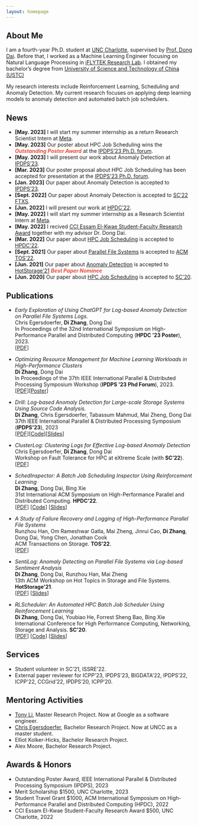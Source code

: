 ```yaml
---
layout: homepage
---
```


## About Me

I am a fourth-year Ph.D. student at [UNC Charlotte](https://www.charlotte.edu/), supervised by [Prof. Dong Dai](https://daidong.github.io/). Before that, I worked as a Machine Learning Engineer focusing on Natural Language Processing in [iFLYTEK Research Lab](http://www.iflytek.com/en/). I obtained my bachelor’s degree from [University of Science and Technology of China (USTC)](https://en.ustc.edu.cn/)

My research interests include Reinforcement Learning, Scheduling and Anomaly Detection. My current research focuses on applying deep learning models to anomaly detection and automated batch job schedulers.


## News


- **[May. 2023]** I will start my summer internship as a return Research Scientist Intern at [Meta](https://about.meta.com/).
- **[May. 2023]** Our poster about HPC Job Scheduling wins the <strong><i style="color:#e74d3c">Outstanding Poster Award</i></strong> at the [IPDPS'23 Ph.D. forum](http://www.ipdps.org/ipdps2023/2023-phd-forum.html). 
- **[May. 2023]** I will present our work about Anomaly Detection at [IPDPS’23](https://www.ipdps.org/).
- **[Mar. 2023]** Our poster proposal about HPC Job Scheduling has been accepted for presentation at the [IPDPS'23 Ph.D. forum](http://www.ipdps.org/ipdps2023/2023-phd-forum.html). 
- **[Jan. 2023]** Our paper about Anomaly Detection is accepted to [IPDPS’23](https://www.ipdps.org/).
- **[Sept. 2022]** Our paper about Anomaly Detection is accepted to [SC’22 FTXS](https://sc22.supercomputing.org/).
- **[Jun.  2022]** I will present our work at [HPDC'22](https://www.hpdc.org/2022/).
- **[May.  2022]** I will start my summer internship as a Research Scientist Intern at [Meta](https://about.meta.com/).
- **[May.  2022]** I recived [CCI Essam El-Kwae Student-Faculty Research Award](https://cci.charlotte.edu/news/2022-05-02/cci-facultystaff-awards-luncheon) together with my advisor Dr. Dong Dai.
- **[Mar.  2022]** Our paper about [HPC Job Scheduling](https://dl.acm.org/doi/10.1145/3502181.3531470) is accepted to [HPDC'22](https://www.hpdc.org/2022/). 
- **[Sept. 2021]** Our paper about [Parallel File Systems](https://webpages.charlotte.edu/ddai/papers/tos-pfs-2022.pdf) is accepted to [ACM TOS'22](https://dl.acm.org/journal/tos). 
- **[Jun.  2021]** Our paper about [Anomaly Detection](https://dl.acm.org/doi/abs/10.1145/3465332.3470873) is accepted to [HotStorage'21](https://www.hotstorage.org/2021/) <strong><i style="color:#e74d3c">Best Paper Nominee</i></strong>
- **[Jun.  2020]** Our paper about [HPC Job Scheduling](https://ieeexplore.ieee.org/abstract/document/9355253) is accepted to [SC'20](https://sc20.supercomputing.org/).

## Publications

- *Early Exploration of Using ChatGPT for Log-based Anomaly Detection on Parallel File Systems Logs.*
  <br> 
  Chris Egersdoerfer, **Di Zhang**, Dong Dai 
  <br>
  In Proceedings of the 32nd International Symposium on High-Performance Parallel and Distributed Computing (**HPDC ’23 Poster**), 2023.
  <br>
  [[PDF](https://daidong.github.io/files/hpdc23_logchain.pdf)]

- *Optimizing Resource Management for Machine Learning Workloads in High-Performance Clusters*
  <br> 
  **Di Zhang**, Dong Dai 
  <br>
  In Proceedings of the 37th IEEE International Parallel & Distributed Processing Symposium Workshop (**IPDPS ’23 Phd Forum**), 2023.
  <br>
  [[PDF](https://zhangdistephen.github.io/assets/files/ipdps_forum_pdf.pdf)][[Poster](https://zhangdistephen.github.io/assets/files/ipdps_forum_poster.pdf)]

- *Drill: Log-based Anomaly Detection for Large-scale Storage Systems Using Source Code Analysis.*
  <br>
 **Di Zhang**, Chris Egersdoerfer, Tabassum Mahmud, Mai Zheng, Dong Dai
  <br>
  37th IEEE International Parallel & Distributed Processing Symposium (**IPDPS'23**), 2023
  <br>
  [[PDF](https://daidong.github.io/files/drill_ipdps23.pdf)][[Code](https://github.com/DIR-LAB/DRILL)][[Slides](https://daidong.github.io/files/drill_ipdps23_talk.pdf)]

- *ClusterLog: Clustering Logs for Effective Log-based Anomaly Detection*
  <br>
 Chris Egersdoerfer, **Di Zhang**, Dong Dai
  <br>
Workshop on Fault Tolerance for HPC at eXtreme Scale (with **SC’22**).
  <br>
  [[PDF](https://daidong.github.io/files/clusterlog-ftxs22.pdf)]

- *SchedInspector: A Batch Job Scheduling Inspector Using Reinforcement Learning*
  <br>
  **Di Zhang**, Dong Dai, Bing Xie
  <br>
  31st International ACM Symposium on High-Performance Parallel and Distributed Computing. **HPDC'22**.
  <br>
  [[PDF](https://webpages.charlotte.edu/ddai/papers/dong-hpdc-schedinspector-22.pdf)] [[Code](https://github.com/DIR-LAB/SchedInspector)] [[Slides](https://webpages.charlotte.edu/ddai/papers/schedinspector-hpdc22-pub.pptx)]

- *A Study of Failure Recovery and Logging of High-Performance Parallel File Systems*
  <br>
  Runzhou Han, Om Rameshwar Gatla, Mai Zheng, Jinrui Cao, **Di Zhang**, Dong Dai, Yong Chen, Jonathan Cook
  <br>
  ACM Transactions on Storage. **TOS'22**.
  <br>
  [[PDF](https://webpages.charlotte.edu/ddai/papers/tos-pfs-2022.pdf)]

- *SentiLog: Anomaly Detecting on Parallel File Systems via Log-based Sentiment Analysis*
  <br>
  **Di Zhang**, Dong Dai, Runzhou Han, Mai Zheng
  <br>
  13th ACM Workshop on Hot Topics in Storage and File Systems. **HotStorage'21**.
  <br>
  [[PDF](https://dl.acm.org/doi/10.1145/3465332.3470873)] [[Slides](https://webpages.charlotte.edu/ddai/papers/SentiLog_hotstorage_slides.pdf)]

- *RLScheduler: An Automated HPC Batch Job Scheduler Using Reinforcement Learning*
  <br>
  **Di Zhang**, Dong Dai, Youbiao He, Forrest Sheng Bao, Bing Xie
  <br>
  International Conference for High Performance Computing, Networking, Storage and Analysis. **SC'20**.
  <br>
  [[PDF](https://webpages.charlotte.edu/ddai/papers/dong-sc-20.pdf)] [[Code](https://github.com/DIR-LAB/deep-batch-scheduler)] [[Slides](https://webpages.charlotte.edu/ddai/papers/RLScheduler_Di_slides.pdf)]

## Services

- Student volunteer in SC’21, ISSRE'22.
- External paper reviewer for ICPP'23, IPDPS'23, BIGDATA'22, IPDPS’22, ICPP'22, CCGrid’22, IPDPS’20, ICPP’20.


## Mentoring Activities

- [Tony Li](https://www.linkedin.com/in/jinye-li-25496b142/), Master Research Project. Now at Google as a software engineer.
- [Chris Egersdoerfer](https://www.linkedin.com/in/chris-egersdoerfer-6699b7192/), Bachelor Research Project. Now at UNCC as a master student.
- Elliot Kolker-Hicks, Bachelor Research Project.
- Alex Moore, Bachelor Research Project.

## Awards & Honors

- Outstanding Poster Award, IEEE International Parallel & Distributed Processing Symposium (IPDPS), 2023
- Merit Scholarship $1500, UNC Charlotte, 2023
- Student Travel Grant $1000, ACM International Symposium on High-Performance Parallel and Distributed Computing (HPDC), 2022
- CCI Essam El-Kwae Student-Faculty Research Award $500, UNC Charlotte, 2022